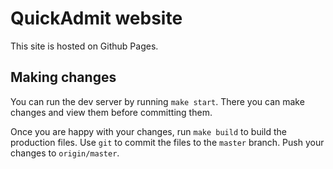 # QuickAdmit website

This site is hosted on Github Pages.

## Making changes

You can run the dev server by running `make start`. There you can make
changes and view them before committing them.

Once you are happy with your changes, run `make build` to build the
production files. Use `git` to commit the files to the `master`
branch. Push your changes to `origin/master`.
